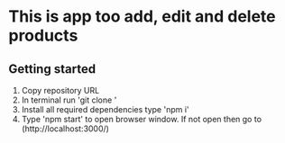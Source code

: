 # This is app too add, edit and delete products

## Getting started

1. Copy repository URL
2. In terminal run 'git clone <URL>'
3. Install all required dependencies type 'npm i'
4. Type 'npm start' to open browser window. If not open then go to (http://localhost:3000/)
